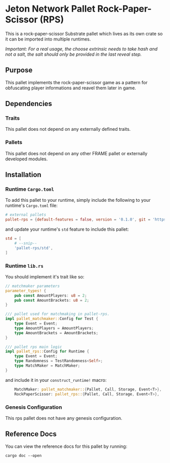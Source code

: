 # Jeton Network Pallet Rock-Paper-Scissor (RPS)

This is a rock-paper-scissor Substrate pallet which lives as its own crate so it can be imported into multiple runtimes.  

*Important: For a real usage, the choose extrinsic needs to take hash and not a salt, the salt should only be provided in the last reveal step.*

## Purpose

This pallet implements the rock-paper-scissor game as a pattern for obfuscating player informations and reavel them later in game.

## Dependencies

### Traits

This pallet does not depend on any externally defined traits.

### Pallets

This pallet does not depend on any other FRAME pallet or externally developed modules.

## Installation

### Runtime `Cargo.toml`

To add this pallet to your runtime, simply include the following to your runtime's `Cargo.toml` file:

```TOML
# external pallets
pallet-rps = {default-features = false, version = '0.1.0', git = 'https://github.com/JetonNetwork/pallet-jton-rps.git'}
```

and update your runtime's `std` feature to include this pallet:

```TOML
std = [
    # --snip--
    'pallet-rps/std',
]
```

### Runtime `lib.rs`

You should implement it's trait like so:

```rust
// matchmaker parameters
parameter_types! {
    pub const AmountPlayers: u8 = 2;
    pub const AmountBrackets: u8 = 2;
}

/// pallet used for matchmaking in pallet-rps.
impl pallet_matchmaker::Config for Test {
    type Event = Event;
    type AmountPlayers = AmountPlayers;
    type AmountBrackets = AmountBrackets;
}

/// pallet rps main logic
impl pallet_rps::Config for Runtime {
    type Event = Event;
    type Randomness = TestRandomness<Self>;
    type MatchMaker = MatchMaker;
}
```

and include it in your `construct_runtime!` macro:

```rust
    MatchMaker: pallet_matchmaker::{Pallet, Call, Storage, Event<T>},
    RockPaperScissor: pallet_rps::{Pallet, Call, Storage, Event<T>},
```

### Genesis Configuration

This rps pallet does not have any genesis configuration.

## Reference Docs

You can view the reference docs for this pallet by running:

```shell
cargo doc --open
```
